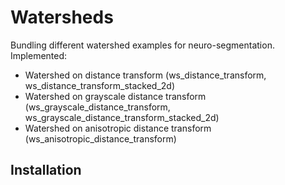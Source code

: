 # Watersheds

Bundling different watershed examples for neuro-segmentation.
Implemented:

* Watershed on distance transform (ws_distance_transform, ws_distance_transform_stacked_2d)
* Watershed on grayscale distance transform (ws_grayscale_distance_transform, ws_grayscale_distance_transform_stacked_2d)
* Watershed on anisotropic distance transform (ws_anisotropic_distance_transform)

## Installation
